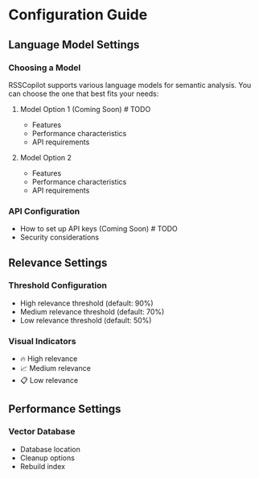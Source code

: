 # Configuration Guide

## Language Model Settings

### Choosing a Model

RSSCopilot supports various language models for semantic analysis. You can choose the one that best fits your needs:

1. Model Option 1 (Coming Soon) # TODO

   - Features
   - Performance characteristics
   - API requirements

2. Model Option 2
   - Features
   - Performance characteristics
   - API requirements

### API Configuration

- How to set up API keys (Coming Soon) # TODO
- Security considerations

## Relevance Settings

### Threshold Configuration

- High relevance threshold (default: 90%)
- Medium relevance threshold (default: 70%)
- Low relevance threshold (default: 50%)

### Visual Indicators

- 🔥 High relevance
- 📈 Medium relevance
- 📋 Low relevance

## Performance Settings

### Vector Database

- Database location
- Cleanup options
- Rebuild index

